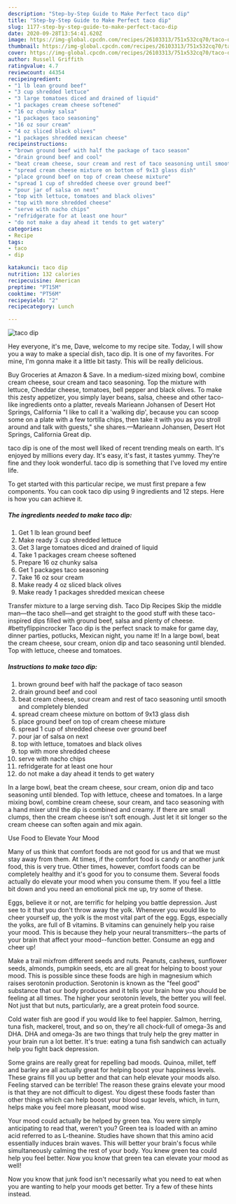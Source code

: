 ```yaml
---
description: "Step-by-Step Guide to Make Perfect taco dip"
title: "Step-by-Step Guide to Make Perfect taco dip"
slug: 1177-step-by-step-guide-to-make-perfect-taco-dip
date: 2020-09-28T13:54:41.620Z
image: https://img-global.cpcdn.com/recipes/26103313/751x532cq70/taco-dip-recipe-main-photo.jpg
thumbnail: https://img-global.cpcdn.com/recipes/26103313/751x532cq70/taco-dip-recipe-main-photo.jpg
cover: https://img-global.cpcdn.com/recipes/26103313/751x532cq70/taco-dip-recipe-main-photo.jpg
author: Russell Griffith
ratingvalue: 4.7
reviewcount: 44354
recipeingredient:
- "1 lb lean ground beef"
- "3 cup shredded lettuce"
- "3 large tomatoes diced and drained of liquid"
- "1 packages cream cheese softened"
- "16 oz chunky salsa"
- "1 packages taco seasoning"
- "16 oz sour cream"
- "4 oz sliced black olives"
- "1 packages shredded mexican cheese"
recipeinstructions:
- "brown ground beef with half the package of taco season"
- "drain ground beef and cool"
- "beat cream cheese, sour cream and rest of taco seasoning until smooth and completely blended"
- "spread cream cheese mixture on bottom of 9x13 glass dish"
- "place ground beef on top of cream cheese mixture"
- "spread 1 cup of shredded cheese over ground beef"
- "pour jar of salsa on next"
- "top with lettuce, tomatoes and black olives"
- "top with more shredded cheese"
- "serve with nacho chips"
- "refridgerate for at least one hour"
- "do not make a day ahead it tends to get watery"
categories:
- Recipe
tags:
- taco
- dip

katakunci: taco dip 
nutrition: 132 calories
recipecuisine: American
preptime: "PT15M"
cooktime: "PT56M"
recipeyield: "2"
recipecategory: Lunch

---
```



![taco dip](https://img-global.cpcdn.com/recipes/26103313/751x532cq70/taco-dip-recipe-main-photo.jpg)

Hey everyone, it's me, Dave, welcome to my recipe site. Today, I will show you a way to make a special dish, taco dip. It is one of my favorites. For mine, I'm gonna make it a little bit tasty. This will be really delicious.

Buy Groceries at Amazon &amp; Save. In a medium-sized mixing bowl, combine cream cheese, sour cream and taco seasoning. Top the mixture with lettuce, Cheddar cheese, tomatoes, bell pepper and black olives. To make this zesty appetizer, you simply layer beans, salsa, cheese and other taco-like ingredients onto a platter, reveals Marieann Johansen of Desert Hot Springs, California &#34;I like to call it a &#39;walking dip&#39;, because you can scoop some on a plate with a few tortilla chips, then take it with you as you stroll around and talk with guests,&#34; she shares.—Marieann Johansen, Desert Hot Springs, California Great dip.

taco dip is one of the most well liked of recent trending meals on earth. It's enjoyed by millions every day. It's easy, it's fast, it tastes yummy. They're fine and they look wonderful. taco dip is something that I've loved my entire life.


To get started with this particular recipe, we must first prepare a few components. You can cook taco dip using 9 ingredients and 12 steps. Here is how you can achieve it.

<!--inarticleads1-->

##### The ingredients needed to make taco dip:

1. Get 1 lb lean ground beef
1. Make ready 3 cup shredded lettuce
1. Get 3 large tomatoes diced and drained of liquid
1. Take 1 packages cream cheese softened
1. Prepare 16 oz chunky salsa
1. Get 1 packages taco seasoning
1. Take 16 oz sour cream
1. Make ready 4 oz sliced black olives
1. Make ready 1 packages shredded mexican cheese


Transfer mixture to a large serving dish. Taco Dip Recipes Skip the middle man—the taco shell—and get straight to the good stuff with these taco-inspired dips filled with ground beef, salsa and plenty of cheese. #bettyflippincrocker Taco dip is the perfect snack to make for game day, dinner parties, potlucks, Mexican night, you name it! In a large bowl, beat the cream cheese, sour cream, onion dip and taco seasoning until blended. Top with lettuce, cheese and tomatoes. 

<!--inarticleads2-->

##### Instructions to make taco dip:

1. brown ground beef with half the package of taco season
1. drain ground beef and cool
1. beat cream cheese, sour cream and rest of taco seasoning until smooth and completely blended
1. spread cream cheese mixture on bottom of 9x13 glass dish
1. place ground beef on top of cream cheese mixture
1. spread 1 cup of shredded cheese over ground beef
1. pour jar of salsa on next
1. top with lettuce, tomatoes and black olives
1. top with more shredded cheese
1. serve with nacho chips
1. refridgerate for at least one hour
1. do not make a day ahead it tends to get watery


In a large bowl, beat the cream cheese, sour cream, onion dip and taco seasoning until blended. Top with lettuce, cheese and tomatoes. In a large mixing bowl, combine cream cheese, sour cream, and taco seasoning with a hand mixer utnil the dip is combined and creamy. If there are small clumps, then the cream cheese isn&#39;t soft enough. Just let it sit longer so the cream cheese can soften again and mix again. 

Use Food to Elevate Your Mood


Many of us think that comfort foods are not good for us and that we must stay away from them. At times, if the comfort food is candy or another junk food, this is very true. Other times, however, comfort foods can be completely healthy and it's good for you to consume them. Several foods actually do elevate your mood when you consume them. If you feel a little bit down and you need an emotional pick me up, try some of these.

Eggs, believe it or not, are terrific for helping you battle depression. Just see to it that you don't throw away the yolk. Whenever you would like to cheer yourself up, the yolk is the most vital part of the egg. Eggs, especially the yolks, are full of B vitamins. B vitamins can genuinely help you raise your mood. This is because they help your neural transmitters--the parts of your brain that affect your mood--function better. Consume an egg and cheer up!

Make a trail mixfrom different seeds and nuts. Peanuts, cashews, sunflower seeds, almonds, pumpkin seeds, etc are all great for helping to boost your mood. This is possible since these foods are high in magnesium which raises serotonin production. Serotonin is known as the "feel good" substance that our body produces and it tells your brain how you should be feeling at all times. The higher your serotonin levels, the better you will feel. Not just that but nuts, particularly, are a great protein food source.

Cold water fish are good if you would like to feel happier. Salmon, herring, tuna fish, mackerel, trout, and so on, they're all chock-full of omega-3s and DHA. DHA and omega-3s are two things that truly help the grey matter in your brain run a lot better. It's true: eating a tuna fish sandwich can actually help you fight back depression. 

Some grains are really great for repelling bad moods. Quinoa, millet, teff and barley are all actually great for helping boost your happiness levels. These grains fill you up better and that can help elevate your moods also. Feeling starved can be terrible! The reason these grains elevate your mood is that they are not difficult to digest. You digest these foods faster than other things which can help boost your blood sugar levels, which, in turn, helps make you feel more pleasant, mood wise.

Your mood could actually be helped by green tea. You were simply anticipating to read that, weren't you? Green tea is loaded with an amino acid referred to as L-theanine. Studies have shown that this amino acid essentially induces brain waves. This will better your brain's focus while simultaneously calming the rest of your body. You knew green tea could help you feel better. Now you know that green tea can elevate your mood as well!

Now you know that junk food isn't necessarily what you need to eat when you are wanting to help your moods get better. Try  a few  of  these  hints  instead.

